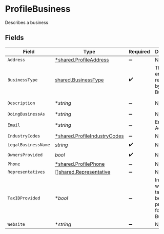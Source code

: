 # ProfileBusiness

Describes a business


## Fields

| Field                                                                              | Type                                                                               | Required                                                                           | Description                                                                        | Example                                                                            |
| ---------------------------------------------------------------------------------- | ---------------------------------------------------------------------------------- | ---------------------------------------------------------------------------------- | ---------------------------------------------------------------------------------- | ---------------------------------------------------------------------------------- |
| `Address`                                                                          | [*shared.ProfileAddress](../../../pkg/models/shared/profileaddress.md)             | :heavy_minus_sign:                                                                 | N/A                                                                                |                                                                                    |
| `BusinessType`                                                                     | [shared.BusinessType](../../../pkg/models/shared/businesstype.md)                  | :heavy_check_mark:                                                                 | The type of entity represented by this Business                                    | llc                                                                                |
| `Description`                                                                      | **string*                                                                          | :heavy_minus_sign:                                                                 | N/A                                                                                | Local fitness gym paying out instructors                                           |
| `DoingBusinessAs`                                                                  | **string*                                                                          | :heavy_minus_sign:                                                                 | N/A                                                                                |                                                                                    |
| `Email`                                                                            | **string*                                                                          | :heavy_minus_sign:                                                                 | Email Address                                                                      | amanda@classbooker.dev                                                             |
| `IndustryCodes`                                                                    | [*shared.ProfileIndustryCodes](../../../pkg/models/shared/profileindustrycodes.md) | :heavy_minus_sign:                                                                 | N/A                                                                                |                                                                                    |
| `LegalBusinessName`                                                                | *string*                                                                           | :heavy_check_mark:                                                                 | N/A                                                                                |                                                                                    |
| `OwnersProvided`                                                                   | *bool*                                                                             | :heavy_check_mark:                                                                 | N/A                                                                                |                                                                                    |
| `Phone`                                                                            | [*shared.ProfilePhone](../../../pkg/models/shared/profilephone.md)                 | :heavy_minus_sign:                                                                 | N/A                                                                                |                                                                                    |
| `Representatives`                                                                  | [][shared.Representative](../../../pkg/models/shared/representative.md)            | :heavy_minus_sign:                                                                 | N/A                                                                                |                                                                                    |
| `TaxIDProvided`                                                                    | **bool*                                                                            | :heavy_minus_sign:                                                                 | Indicates whether a tax ID has been provided for this Business                     |                                                                                    |
| `Website`                                                                          | **string*                                                                          | :heavy_minus_sign:                                                                 | N/A                                                                                | www.wholebodyfitnessgym.com                                                        |
